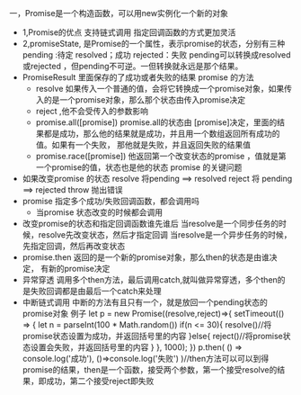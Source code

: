 一，Promise是一个构造函数，可以用new实例化一个新的对象
* 1,Promise的优点
    支持链式调用
    指定回调函数的方式更加灵活
* 2,promiseState, 是Promise的一个属性，表示promise的状态，分别有三种
    pending :待定
    resolved；成功
    rejected：失败
    pending可以转换成resolved或rejected ，但pending不可逆。一但转换就永远是那个结果。
* PromiseResult
    里面保存的了成功或者失败的结果
promise 的方法
    * resolve  如果传入一个普通的值，会将它转换成一个promise对象，如果传入的是一个promise对象，那么那个状态由传入promise决定
    * reject ,他不会受传入的参数影响
    * promise.all([promise])  promise.all的状态由 [promise]决定，里面的结果都是成功，那么他的结果就是成功，并且用一个数组返回所有成功的值。如果有一个失败， 那他就是失败，并且返回失败的结果值
    * promise.race([promise]) 他返回第一个改变状态的promise ，值就是第一个promise的值，状态也是他的状态
promise 的关键问题
* 如果改变promise 的状态
    resolve 将pending ==> resolved 
    reject  将 pending ==> rejected
    throw 抛出错误
* promise 指定多个成功/失败回调函数，都会调用吗
    * 当promise 状态改变的时候都会调用
* 改变promise的状态和指定回调函数谁先谁后
    当resolve是一个同步任务的时候，resolve先改变状态，然后才指定回调
    当resolve是一个异步任务的时候，先指定回调，然后再改变状态
* promise.then 返回的是一个新的promise对象，那么then的状态是由谁决定，
    有新的promise决定
* 异常穿透 
    调用多个then方法，最后调用catch,就叫做异常穿透，多个then的是失败回调都是由最后一个catch来处理
* 中断链式调用
    中断的方法有且只有一个，就是放回一个pending状态的promise对象
例子
let p = new Promise((resolve,reject)=>{
    setTimeout(() => {
        let n = parseInt(100 * Math.random())
        if(n <= 30){
            resolve()//将promise状态设置为成功，并返回括号里的内容
        }else{
            reject()//将promise状态设置会失败，并返回括号里的内容
        }
    }, 1000);
})
p.then(
    () => console.log('成功'),
    ()=>console.log('失败')
)//then方法可以可以到得promise的结果，then是一个函数，接受两个参数，第一个接受resolve的结果，即成功，第二个接受reject即失败

    
